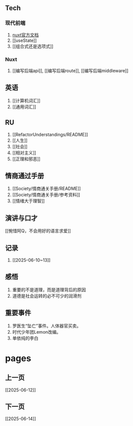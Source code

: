 ## Tech
### 现代前端

1. [nuxt官方文档](https://nuxt.com/docs/guide)
2. [[useState]]
3. [[组合式还是选项式]]
### Nuxt
1. [[编写后端api]], [[编写后端route]], [[编写后端middleware]]

## 英语
1. [[计算机词汇]]
2. [[通用词汇]]

## RU
1. [[RefactorUnderstandings/README]]
2. [[人生]]
3. [[社会]]
4. [[相对主义]]
5. [[正理和邪恶]]

## 情商通过手册
1. [[Society/情商通关手册/README]]
2. [[Society/情商通关手册/参考资料]]
3. [[情绪大于理智]]

## 演讲与口才
[[惋惜阿Q，不会用好的语言求爱]]

## 记录
1. [[2025-06-10~13]]

## 感悟
1. 重要的不是道理，而是道理背后的原因
2. 道德是社会运转的必不可少的润滑剂

## 重要事件
1. 罗医生“坠亡”事件。人体器官买卖。
2. 时代少年团Lemon改编。
3. 单依纯的李白

# pages
## 上一页
[[2025-06-12]]
## 下一页
[[2025-06-14]]